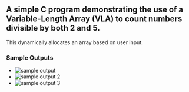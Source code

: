 

## A simple C program demonstrating the use of a Variable-Length Array (VLA) to count numbers divisible by both 2 and 5.
This dynamically allocates an array based on user input.
### Sample Outputs  
- ![sample output](https://github.com/zoreladrean/C-language-codes/blob/main/variable-length-array/sampleOutput1.PNG)
- ![sample output 2](https://github.com/zoreladrean/C-language-codes/blob/main/variable-length-array/sampleOutput2.PNG)
- ![sample output 3](https://github.com/zoreladrean/C-language-codes/blob/main/variable-length-array/sampleOutput3.PNG)
